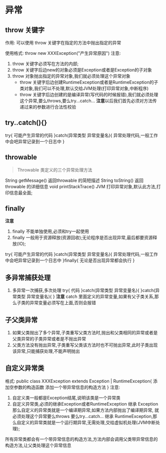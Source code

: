 # 异常

## throw 关键字
作用: 可以使用 throw 关键字在指定的方法中抛出指定的异常

使用格式:
throw new XXXException("产生异常原因")
注意:
1. throw 关键字必须写在方法的内部;
2. throw 关键字后边new的对象必须是Exception或者是Exception的子对象
3. throw 对象抛出指定的异常对象,我们就必须处理这个异常对象
   + throw 关键字后边创建RuntimeException或者是RuntimeException的子类对象,我们可以不处理,默认交给JVM处理(打印异常对象,中断程序)
   + throw 关键字后边创建的是编译异常(写代码的时候报错),我们就必须处理这个异常,要么throws,要么try...catch...
**注意**以后我们首先必须对方法传递过来的参数进行合法性校验
## try..catch(){}
try{
    可能产生异常的代码
}catch(异常类型 异常变量名){
    异常处理代码,一般工作中会吧异常记录到一个日志中
}
## throwable
> Throwable 类定义的三个异常处理方法

String getMessage() 返回throwable 的简短描述
String toString() 返回 throwable 的详细信息
void printStackTrace() JVM 打印异常对象,默认此方法,打印信息最全面;

## finally
**注意**
1. finally 不能单独使用,必须和try一起使用 
2. finally 一般用于资源释放(资源回收);无论程序是否出现异常,最后都要资源释放(IO);

try{
    可能产生异常的代码
}catch(异常类型 异常变量名){
    异常处理代码,一般工作中会吧异常记录到一个日志中
}finally{
    无论是否出现异常都会执行
}
## 多异常捕获处理
1. 多异常一次捕获,多次处理
try{
代码
}catch(异常类型 异常变量名){
}catch(异常类型 异常变量名){
}
**注意**
catch 里面定义的异常变量,如果有父子类关系,那么子类的异常变量必须写在上面,否则会报错


## 子父类异常
1. 如果父类抛出了多个异常,子类重写父类方法时,抛出和父类相同的异常或者是父类异常的子类异常或者是不抛出异常
2. 父类方法没有抛出异常,子类重写父类该方法时也不可抛出异常,此时子类出现该异常,只能捕获处理,不能声明抛出

## 自定义异常类
格式:
public class XXXException extends Exception | RuntimeException{
    添加空参数的构造函数
    添加一个带异常信息的构造方法
}
注意: 
1. 自定义类一般都是Exception结尾,说明该类是一个异常类
2. 自定义异常类,必须的继承Exception或者RuntimeException
    继承 Exception 那么自定义的异常类就是一个编译期异常,如果方法内部抛出了编译期异常,
        就必须处理这个异常要么throws 要么try...catch...
    继承 RuntimeException,那么自定义的异常类就是一个运行期异常,无需处理,交给虚拟机处理(JVM中断处理);

所有异常类都会有一个带异常信息的构造方法,方法内部会调用父类带异常信息的构造方法,让父类处理这个异常信息
